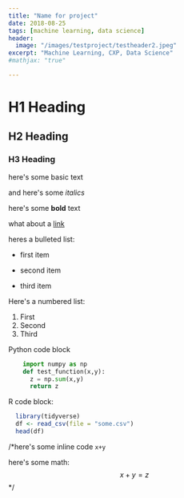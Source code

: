 ```yaml
---
title: "Name for project"
date: 2018-08-25
tags: [machine learning, data science]
header:
  image: "/images/testproject/testheader2.jpeg"
excerpt: "Machine Learning, CXP, Data Science"
#mathjax: "true"

---
```


# H1 Heading

## H2 Heading

### H3 Heading

here's some basic text

and here's some *italics*

here's some **bold** text

what about a [link](https://github.com/garrettburt)


heres a bulleted list:
* first item
+ second item
- third item

Here's a numbered list:
1. First
2. Second
3. Third

Python code block
```python
    import numpy as np
    def test_function(x,y):
      z = np.sum(x,y)
      return z
```
R code block:
```r
  library(tidyverse)
  df <- read_csv(file = "some.csv")
  head(df)
```
/*here's some inline code `x+y`

here's some math:
$$x+y=z$$*/
